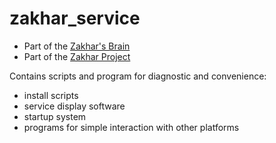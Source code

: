 # zakhar_service

- Part of the [Zakhar's Brain](https://github.com/an-dr/zakhar_brain)
- Part of the [Zakhar Project](https://github.com/an-dr/zakhar)

Contains scripts and program for diagnostic and convenience:
- install scripts
- service display software
- startup system
- programs for simple interaction with other platforms
